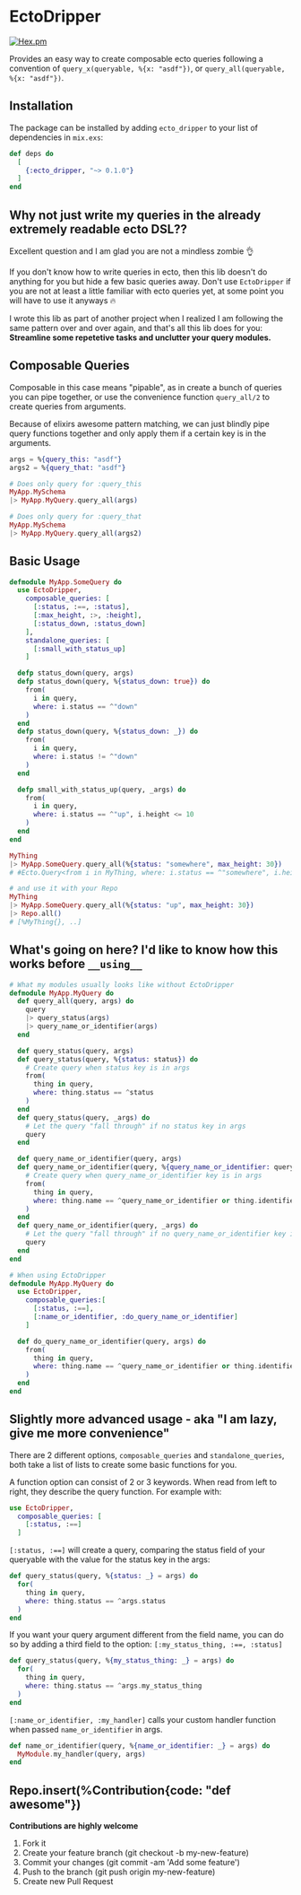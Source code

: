 # EctoDripper

[![Hex.pm](https://img.shields.io/hexpm/v/ecto_dripper.svg)](https://hex.pm/packages/ecto_dripper)

Provides an easy way to create composable ecto queries following a convention of `query_x(queryable, %{x: "asdf"})`, or `query_all(queryable, %{x: "asdf"})`.

## Installation

The package can be installed by adding `ecto_dripper` to your list of dependencies in `mix.exs`:

```elixir
def deps do
  [
    {:ecto_dripper, "~> 0.1.0"}
  ]
end
```

## Why not just write my queries in the already extremely readable ecto DSL??

Excellent question and I am glad you are not a mindless zombie :ok_hand:

If you don't know how to write queries in ecto, then this lib doesn't do anything for you but hide a few basic queries away. Don't use `EctoDripper` if you are not at least a little familiar with ecto queries yet, at some point you will have to use it anyways :fire:

I wrote this lib as part of another project when I realized I am following the same pattern over and over again, and that's all this lib does for you: **Streamline some repetetive tasks and unclutter your query modules.**

## Composable Queries

Composable in this case means "pipable", as in create a bunch of queries you can pipe together, or use the convenience function `query_all/2` to create queries from arguments.

Because of elixirs awesome pattern matching, we can just blindly pipe query functions together and only apply them if a certain key is in the arguments.

```elixir
args = %{query_this: "asdf"}
args2 = %{query_that: "asdf"}

# Does only query for :query_this
MyApp.MySchema
|> MyApp.MyQuery.query_all(args)

# Does only query for :query_that
MyApp.MySchema
|> MyApp.MyQuery.query_all(args2)
```

## Basic Usage

```elixir
defmodule MyApp.SomeQuery do
  use EctoDripper,
    composable_queries: [
      [:status, :==, :status],
      [:max_height, :>, :height],
      [:status_down, :status_down]
    ],
    standalone_queries: [
      [:small_with_status_up]
    ]

  defp status_down(query, args)
  defp status_down(query, %{status_down: true}) do
    from(
      i in query,
      where: i.status == ^"down"
    )
  end
  defp status_down(query, %{status_down: _}) do
    from(
      i in query,
      where: i.status != ^"down"
    )
  end

  defp small_with_status_up(query, _args) do
    from(
      i in query,
      where: i.status == ^"up", i.height <= 10
    )
  end
end

MyThing
|> MyApp.SomeQuery.query_all(%{status: "somewhere", max_height: 30})
# #Ecto.Query<from i in MyThing, where: i.status == ^"somewhere", i.height > ^30>

# and use it with your Repo
MyThing
|> MyApp.SomeQuery.query_all(%{status: "up", max_height: 30})
|> Repo.all()
# [%MyThing{}, ..]
```

## What's going on here? I'd like to know how this works before `__using__`

```elixir
# What my modules usually looks like without EctoDripper
defmodule MyApp.MyQuery do
  def query_all(query, args) do
    query
    |> query_status(args)
    |> query_name_or_identifier(args)
  end

  def query_status(query, args)
  def query_status(query, %{status: status}) do
    # Create query when status key is in args
    from(
      thing in query,
      where: thing.status == ^status
    )
  end
  def query_status(query, _args) do
    # Let the query "fall through" if no status key in args
    query
  end

  def query_name_or_identifier(query, args)
  def query_name_or_identifier(query, %{query_name_or_identifier: query_name_or_identifier}) do
    # Create query when query_name_or_identifier key is in args
    from(
      thing in query,
      where: thing.name == ^query_name_or_identifier or thing.identifier == ^query_name_or_identifier
    )
  end
  def query_name_or_identifier(query, _args) do
    # Let the query "fall through" if no query_name_or_identifier key in args
    query
  end
end

# When using EctoDripper
defmodule MyApp.MyQuery do
  use EctoDripper,
    composable_queries:[
      [:status, :==],
      [:name_or_identifier, :do_query_name_or_identifier]
    ]

  def do_query_name_or_identifier(query, args) do
    from(
      thing in query,
      where: thing.name == ^query_name_or_identifier or thing.identifier == ^query_name_or_identifier
    )
  end
end
```

## Slightly more advanced usage - aka "I am lazy, give me more convenience"

There are 2 different options, `composable_queries` and `standalone_queries`, both take a list of lists to create some
basic functions for you.

A function option can consist of 2 or 3 keywords. When read from left to right, they describe the query function.
For example with:

```elixir
use EctoDripper,
  composable_queries: [
    [:status, :==]
  ]
```

`[:status, :==]` will create a query, comparing the status field of your queryable with the value for the status key in the args:

```elixir
def query_status(query, %{status: _} = args) do
  for(
    thing in query,
    where: thing.status == ^args.status
  )
end
```

If you want your query argument different from the field name, you can do so by adding a third field to the option:
`[:my_status_thing, :==, :status]`

```elixir
def query_status(query, %{my_status_thing: _} = args) do
  for(
    thing in query,
    where: thing.status == ^args.my_status_thing
  )
end
```

`[:name_or_identifier, :my_handler]` calls your custom handler function when passed `name_or_identifier` in args.

```elixir
def name_or_identifier(query, %{name_or_identifier: _} = args) do
  MyModule.my_handler(query, args)
end
```

## Repo.insert(%Contribution{code: "def awesome"})

**Contributions are highly welcome**

1. Fork it
2. Create your feature branch (git checkout -b my-new-feature)
3. Commit your changes (git commit -am 'Add some feature')
4. Push to the branch (git push origin my-new-feature)
5. Create new Pull Request
